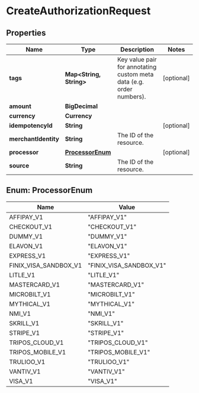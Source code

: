 

# CreateAuthorizationRequest


## Properties

| Name | Type | Description | Notes |
|------------ | ------------- | ------------- | -------------|
|**tags** | **Map&lt;String, String&gt;** | Key value pair for annotating custom meta data (e.g. order numbers). |  [optional] |
|**amount** | **BigDecimal** |  |  |
|**currency** | **Currency** |  |  |
|**idempotencyId** | **String** |  |  [optional] |
|**merchantIdentity** | **String** | The ID of the resource. |  |
|**processor** | [**ProcessorEnum**](#ProcessorEnum) |  |  [optional] |
|**source** | **String** | The ID of the resource. |  |



## Enum: ProcessorEnum

| Name | Value |
|---- | -----|
| AFFIPAY_V1 | &quot;AFFIPAY_V1&quot; |
| CHECKOUT_V1 | &quot;CHECKOUT_V1&quot; |
| DUMMY_V1 | &quot;DUMMY_V1&quot; |
| ELAVON_V1 | &quot;ELAVON_V1&quot; |
| EXPRESS_V1 | &quot;EXPRESS_V1&quot; |
| FINIX_VISA_SANDBOX_V1 | &quot;FINIX_VISA_SANDBOX_V1&quot; |
| LITLE_V1 | &quot;LITLE_V1&quot; |
| MASTERCARD_V1 | &quot;MASTERCARD_V1&quot; |
| MICROBILT_V1 | &quot;MICROBILT_V1&quot; |
| MYTHICAL_V1 | &quot;MYTHICAL_V1&quot; |
| NMI_V1 | &quot;NMI_V1&quot; |
| SKRILL_V1 | &quot;SKRILL_V1&quot; |
| STRIPE_V1 | &quot;STRIPE_V1&quot; |
| TRIPOS_CLOUD_V1 | &quot;TRIPOS_CLOUD_V1&quot; |
| TRIPOS_MOBILE_V1 | &quot;TRIPOS_MOBILE_V1&quot; |
| TRULIOO_V1 | &quot;TRULIOO_V1&quot; |
| VANTIV_V1 | &quot;VANTIV_V1&quot; |
| VISA_V1 | &quot;VISA_V1&quot; |



